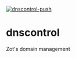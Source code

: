 [![dnscontrol-push](https://github.com/project-zot/dnscontrol/actions/workflows/dnscontrol-push.yml/badge.svg)](https://github.com/project-zot/dnscontrol/actions/workflows/dnscontrol-push.yml)


# dnscontrol
Zot's domain management
